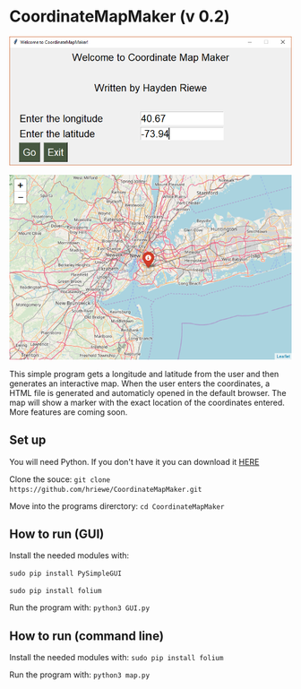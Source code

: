 # CoordinateMapMaker (v 0.2)

![](img/home.PNG "Home screen of program")


![](img/map.PNG "Preview of the generated map")

This simple program gets a longitude and latitude from the user and then generates an interactive map. When the user enters the coordinates, a HTML file is generated and automaticly opened in the default browser. The map will show a marker with the exact location of the coordinates entered. More features are coming soon. 

## Set up
You will need Python. If you don't have it you can download it [HERE](https://www.python.org/downloads/)

Clone the souce:
`git clone https://github.com/hriewe/CoordinateMapMaker.git`

Move into the programs direrctory:
`cd CoordinateMapMaker`

## How to run (GUI)
Install the needed modules with:

`sudo pip install PySimpleGUI`

`sudo pip install folium`

Run the program with:
`python3 GUI.py`

## How to run (command line)
Install the needed modules with:
`sudo pip install folium`

Run the program with:
`python3 map.py`

